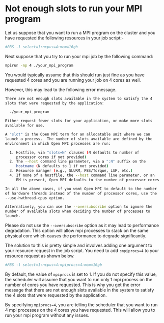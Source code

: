 # Not enough slots to run your MPI program

Let us suppose that you want to run a MPI program on the cluster and you have requested the following resources in your job script:-

```bash
#PBS -l select=1:ncpus=4:mem=16gb
```

Next suppose that you try to run your mpi job by the following command:

```bash
mpirun -np 4 ./your_mpi_program
```

You would typically assume that this should run just fine as you have requested 4 cores and you are running your job on 4 cores as well.

However, this may lead to the following error message.

```bash
There are not enough slots available in the system to satisfy the 4
slots that were requested by the application:

  ./your_mpi_program

Either request fewer slots for your application, or make more slots
available for use.

A "slot" is the Open MPI term for an allocatable unit where we can
launch a process.  The number of slots available are defined by the
environment in which Open MPI processes are run:

  1. Hostfile, via "slots=N" clauses (N defaults to number of
     processor cores if not provided)
  2. The --host command line parameter, via a ":N" suffix on the
     hostname (N defaults to 1 if not provided)
  3. Resource manager (e.g., SLURM, PBS/Torque, LSF, etc.)
  4. If none of a hostfile, the --host command line parameter, or an
     RM is present, Open MPI defaults to the number of processor cores

In all the above cases, if you want Open MPI to default to the number
of hardware threads instead of the number of processor cores, use the
--use-hwthread-cpus option.

Alternatively, you can use the --oversubscribe option to ignore the
number of available slots when deciding the number of processes to
launch.
```

Please do not use the `--oversubscribe` option as it may lead to performance degradation. This option will allow mpi processes to stack on the same physical core which causes the performance to degrade significantly.

The solution to this is pretty simple and involves adding one argument to your resource request in the job script. You need to add `:mpiprocs=4` to your resource request as shown below.

```bash
#PBS -l select=1:ncpus=4:mpiprocs=4:mem=16gb
```

By default, the value of `mpiprocs` is set to 1. If you do not specify this value, the scheduler will assume that you want to run only 1 mpi process on the number of cores you have requested. This is why you get the error message that there are not enough slots available in the system to satisfy the 4 slots that were requested by the application.

By specifying `mpiprocs=4`, you are telling the scheduler that you want to run 4 mpi processes on the 4 cores you have requested. This will allow you to run your mpi program without any issues.

